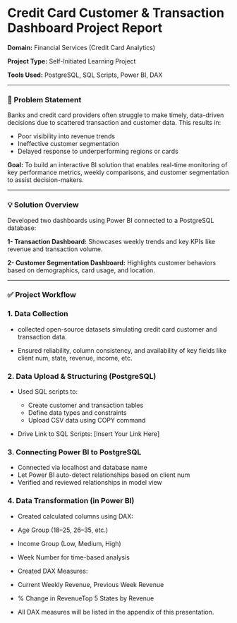 # Credit Card Customer & Transaction Dashboard Project Report

**Domain:** Financial Services (Credit Card Analytics)

**Project Type:** Self-Initiated Learning Project

**Tools Used:** PostgreSQL, SQL Scripts, Power BI, DAX

---

### 📃 Problem Statement
Banks and credit card providers often struggle to make timely, data-driven decisions due to scattered transaction and customer data. This results in:

- Poor visibility into revenue trends
- Ineffective customer segmentation
- Delayed response to underperforming regions or cards

**Goal:** To build an interactive BI solution that enables real-time monitoring of key performance metrics, weekly comparisons, and customer segmentation to assist decision-makers.

---

### 💡 Solution Overview

Developed two dashboards using Power BI connected to a PostgreSQL database:

**1- Transaction Dashboard:** Showcases weekly trends and key KPIs like revenue and transaction volume.

**2- Customer Segmentation Dashboard:** Highlights customer behaviors based on demographics, card usage, and location.

---

### ✅ Project Workflow

### 1. Data Collection
- collected open-source datasets simulating credit card customer and transaction data.

- Ensured reliability, column consistency, and availability of key fields like client num, state, revenue, income, etc.

### 2. Data Upload & Structuring (PostgreSQL)
- Used SQL scripts to:
  - Create customer and transaction tables
  - Define data types and constraints 
  - Upload CSV data using COPY command

- Drive Link to SQL Scripts: [Insert Your Link Here]

### 3. Connecting Power BI to PostgreSQL
- Connected via localhost and database name
- Let Power BI auto-detect relationships based on client num
- Verified and reviewed relationships in model view

### 4. Data Transformation (in Power BI)
- Created calculated columns using DAX:
 - Age Group (18–25, 26–35, etc.)
 - Income Group (Low, Medium, High)
 - Week Number for time-based analysis


- Created DAX Measures:
 - Current Weekly Revenue, Previous Week Revenue
 - % Change in RevenueTop 5 States by Revenue


- All DAX measures will be listed in the appendix of this presentation.





